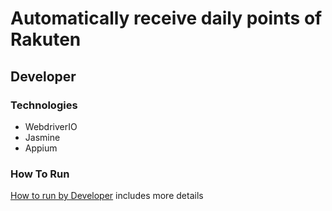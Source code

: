 # Automatically receive daily points of Rakuten

## Developer
### Technologies
- WebdriverIO
- Jasmine
- Appium

### How To Run
[How to run by Developer](HOW-TO-RUN-DEVELOPER.md) includes more details